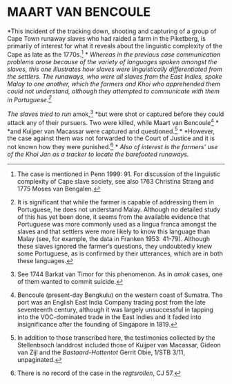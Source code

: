 # MAART VAN BENCOULE

*This incident of the tracking down, shooting and capturing of a group of Cape Town runaway slaves who had raided a farm in the Piketberg, is primarily of interest for what it reveals about the linguistic complexity of the Cape as late as the 1770s.[^1] * *Whereas in the previous case communication problems arose because of the variety of languages spoken amongst the slaves, this one illustrates how slaves were linguistically differentiated from the settlers. The runaways, who were all slaves from the East Indies, spoke Malay to one another, which the farmers and Khoi who apprehended them could not understand, although they attempted to communicate with them in Portuguese.[^2]*

*The slaves tried to run* amok,[^3] *but were shot or captured before they could attack any of their pursuers. Two were killed, while Maart van Bencoule[^4] * *and Kuijper van Macassar were captured and questioned.[^5] * *However, the case against them was not forwarded to the Court of Justice and it is not known how they were punished.[^6] * *Also of interest is the farmers’ use of the Khoi Jan as a tracker to locate the barefooted runaways.*

[^1]: The case is mentioned in Penn 1999: 91. For discussion of the linguistic complexity of Cape slave society, see also 1763 Christina Strang and 1775 Moses van Bengalen.

[^2]: It is significant that while the farmer is capable of addressing them in Portuguese, he does not understand Malay. Although no detailed study of this has yet been done, it seems from the available evidence that Portuguese was more commonly used as a lingua franca amongst the slaves and that settlers were more likely to know this language than Malay (see, for example, the data in Franken 1953: 41-79). Although these slaves ignored the farmer’s questions, they undoubtedly knew some Portuguese, as is confirmed by their utterances, which are in both these languages.

[^3]: See 1744 Barkat van Timor for this phenomenon. As in *amok* cases, one of them wanted to commit suicide.

[^4]: Bencoule (present-day Bengkulu) on the western coast of Sumatra. The port was an English East India Company trading post from the late seventeenth century, although it was largely unsuccessful in tapping into the VOC-dominated trade in the East Indies and it faded into insignificance after the founding of Singapore in 1819.

[^5]: In addition to those transcribed here, the testimonies collected by the Stellenbsoch landdrost included those of Kuijper van Macassar, Gideon van Zijl and the *Bastaard-Hottentot* Gerrit Obie, 1/STB 3/11, unpaginated.

[^6]: There is no record of the case in the *regtsrollen*, CJ 57.